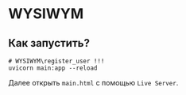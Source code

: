 # WYSIWYM

## Как запустить? 
```shell
# WYSIWYM\register_user !!! 
uvicorn main:app --reload
```
Далее открыть `main.html` с помощью `Live Server`.